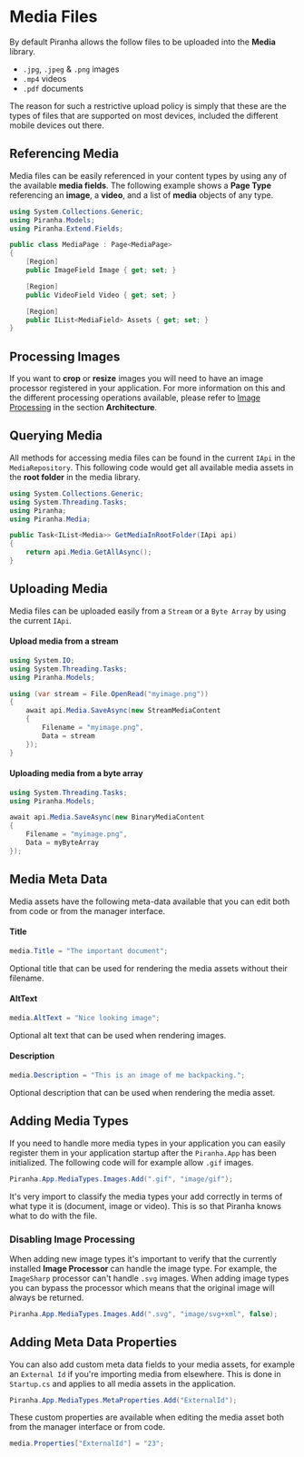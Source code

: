 # Media Files

By default Piranha allows the follow files to be uploaded into the **Media** library.

* `.jpg`, `.jpeg` & `.png` images
* `.mp4` videos
* `.pdf` documents

The reason for such a restrictive upload policy is simply that these are the types of files that are supported on most devices, included the different mobile devices out there.

## Referencing Media

Media files can be easily referenced in your content types by using any of the available **media fields**. The following example shows a **Page Type** referencing an **image**, a **video**, and a list of **media** objects of any type.

~~~ csharp
using System.Collections.Generic;
using Piranha.Models;
using Piranha.Extend.Fields;

public class MediaPage : Page<MediaPage>
{
    [Region]
    public ImageField Image { get; set; }

    [Region]
    public VideoField Video { get; set; }

    [Region]
    public IList<MediaField> Assets { get; set; }
}
~~~

## Processing Images

If you want to **crop** or **resize** images you will need to have an image processor registered in your application. For more information on this and the different processing operations available, please refer to [Image Processing](../architecture/image-processing) in the section **Architecture**.

## Querying Media

All methods for accessing media files can be found in the current `IApi` in the `MediaRepository`. This following code would get all available media assets in the **root folder** in the media library.

~~~ csharp
using System.Collections.Generic;
using System.Threading.Tasks;
using Piranha;
using Piranha.Media;

public Task<IList<Media>> GetMediaInRootFolder(IApi api)
{
    return api.Media.GetAllAsync();
}
~~~

## Uploading Media

Media files can be uploaded easily from a `Stream` or a `Byte Array` by using the current `IApi`.

#### Upload media from a stream

~~~ csharp
using System.IO;
using System.Threading.Tasks;
using Piranha.Models;

using (var stream = File.OpenRead("myimage.png"))
{
    await api.Media.SaveAsync(new StreamMediaContent
    {
        Filename = "myimage.png",
        Data = stream
    });
}
~~~

#### Uploading media from a byte array

~~~ csharp
using System.Threading.Tasks;
using Piranha.Models;

await api.Media.SaveAsync(new BinaryMediaContent
{
    Filename = "myimage.png",
    Data = myByteArray
});
~~~

## Media Meta Data

Media assets have the following meta-data available that you can edit both from code or from the manager interface.

#### Title

~~~ csharp
media.Title = "The important document";
~~~

Optional title that can be used for rendering the media assets without their filename.

#### AltText

~~~ csharp
media.AltText = "Nice looking image";
~~~

Optional alt text that can be used when rendering images.

#### Description

~~~ csharp
media.Description = "This is an image of me backpacking.";
~~~

Optional description that can be used when rendering the media asset.

## Adding Media Types

If you need to handle more media types in your application you can easily register them in your application startup after the `Piranha.App` has been initialized. The following code will for example allow `.gif` images.

~~~ csharp
Piranha.App.MediaTypes.Images.Add(".gif", "image/gif");
~~~

It's very import to classify the media types your add correctly in terms of what type it is (document, image or video). This is so that Piranha knows what to do with the file.

### Disabling Image Processing

When adding new image types it's important to verify that the currently installed **Image Processor** can handle the image type. For example, the `ImageSharp` processor can't handle `.svg` images. When adding image types you can bypass the processor which means that the original image will always be returned.

~~~ csharp
Piranha.App.MediaTypes.Images.Add(".svg", "image/svg+xml", false);
~~~

## Adding Meta Data Properties

You can also add custom meta data fields to your media assets, for example an `External Id` if you're importing media from elsewhere. This is done in `Startup.cs` and applies to all media assets in the application.

~~~ csharp
Piranha.App.MediaTypes.MetaProperties.Add("ExternalId");
~~~

These custom properties are available when editing the media asset both from the manager interface or from code.

~~~ csharp
media.Properties["ExternalId"] = "23";
~~~